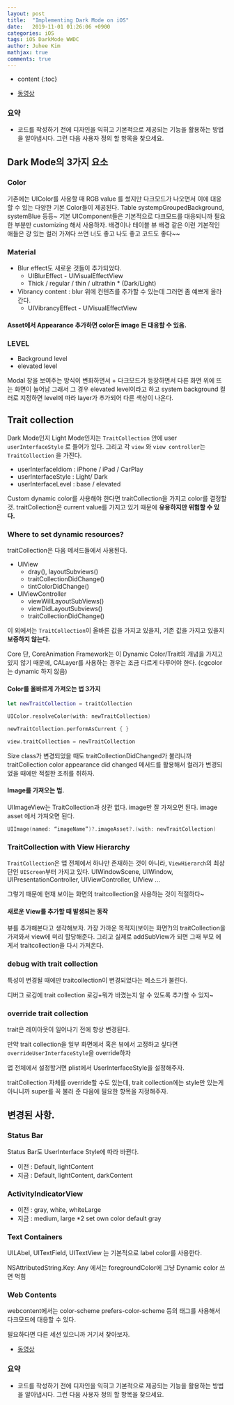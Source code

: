 ```yaml
---
layout: post
title:  "Implementing Dark Mode on iOS"
date:   2019-11-01 01:26:06 +0900
categories: iOS
tags: iOS DarkMode WWDC
author: Juhee Kim
mathjax: true
comments: true
---
```


* content
{:toc}

* [동영상](https://developer.apple.com/videos/play/wwdc2019/214/)

### 요약
* 코드를 작성하기 전에 디자인을 익히고 기본적으로 제공되는 기능을 활용하는 방법을 알아냅시다. 그런 다음 사용자 정의 할 항목을 찾으세요.

## Dark Mode의 3가지 요소

### Color
기존에는 UIColor를 사용할 때 RGB value 를 썼지만 다크모드가 나오면서 이에 대응할 수 있는 다양한 기본 Color들이 제공된다.
Table systempGroupedBackground, systemBlue 등등~
기본 UIComponent들은 기본적으로 다크모드를 대응되니까 필요한 부분만 customizing 해서 사용하자.
배경이나 테이블 뷰 배경 같은 이런 기본적인 애들은 걍 있는 컬러 가져다 쓰면 너도 좋고 나도 좋고 코드도 좋다~~

### Material
- Blur effect도 새로운 것들이 추가되었다.
  - UIBlurEffect - UIVisualEffectView
  - Thick / regular / thin / ultrathin * (Dark/Light)
- Vibrancy content : blur 위에 컨텐츠를 추가할 수 있는데 그러면 좀 예쁘게 올라간다.
  - UIVibrancyEffect - UIVisualEffectView

#### Asset에서 Appearance 추가하면 color든 image 든 대응할 수 있음.

### LEVEL
* Background level
* elevated level

Modal 창을 보여주는 방식이 변화하면서 + 다크모드가 등장하면서 다른 화면 위에 뜨는 화면이 늘어남
그래서 그 경우 elevated level이라고 하고 system background 컬러로 지정하면 level에 따라 layer가 추가되어 다른 색상이 나온다.

## Trait collection
Dark Mode인지 Light Mode인지는 `TraitCollection` 안에 user `userInterfaceStyle` 로 들어가 있다.
그리고 각 `view` 와 `view controller`는 `TraitCollection` 을 가진다.

- userInterfaceIdiom : iPhone / iPad / CarPlay
- userInterfaceStyle : Light/ Dark
- userInterfaceLevel : base / elevated

Custom dynamic color를 사용해야 한다면 traitCollection을 가지고 color를 결정할 것. traitCollection은 current value를 가지고 있기 때문에 **유용하지만 위험할 수 있다.**

### Where to set dynamic resources?
traitCollection은 다음 메서드들에서 사용된다.
* UIView
  * dray(), layoutSubviews()
  * traitCollectionDidChange()
  * tintColorDidChange()
* UIViewController
  * viewWillLayoutSubViews()
  * viewDidLayoutSubviews()
  * traitCollectionDidChange()

이 외에서는 `TraitCollection`이 올바른 값을 가지고 있을지, 기존 값을 가지고 있을지 **보증하지 않는다.**

Core 단, CoreAnimation Framework는 이 Dynamic Color/Trait의 개념을 가지고 있지 않기 때문에, CALayer를 사용하는 경우는 조금 다르게 다루어야 한다. (cgcolor는 dynamic 하지 않음)

#### Color를 올바르게 가져오는 법 3가지
```swift
let newTraitCollection = traitCollection

UIColor.resolveColor(with: newTraitCollection)

newTraitCollection.performAsCurrent { }

view.traitCollection = newTraitCollection
```

Size class가 변경되었을 때도 traitCollectionDidChanged가 불리니까 traitCollection color appearance did changed 메서드를 활용해서 컬러가 변경되었을 때에만 적절한 조취를 취하자.

#### Image를 가져오는 법.
UIImageView는 TraitCollection과 상관 없다. image만 잘 가져오면 된다. image asset 에서 가져오면 된다.

```swift
UIImage(named: “imageName”)?.imageAsset?.(with: newTraitCollection)
```

### TraitCollection with View Hierarchy

`TraitCollection`은 앱 전체에서 하나만 존재하는 것이 아니라, `ViewHierarch`의 최상단인 `UIScreen`부터 가지고 있다. UIWindowScene, UIWindow, UIPresentationController, UIViewController, UIView ...

그렇기 때문에 현재 보이는 화면의 traitcollection을 사용하는 것이 적절하다~

#### 새로운 View를 추가할 때 발생되는 동작
뷰를 추가해본다고 생각해보자. 가장 가까운 목적지(보이는 화면?)의 traitCollection을 가져와서 view에 미리 할당해준다.
그리고 실제로 addSubView가 되면 그때 부모 에게서 traitcollection을 다시 가져온다.

### debug with trait collection
특성이 변경될 때에만 traitcollection이 변경되었다는 메소드가 불린다.

디버그 로깅에 trait collection 로깅+뭐가 바꼈는지 알 수 있도록 추가할 수 있지~

### override trait collection

trait은 레이아웃이 일어나기 전에 항상 변경된다.

만약 trait collection을 일부 화면에서 혹은 뷰에서 고정하고 싶다면 `overrideUserInterfaceStyle`을 override하자

앱 전체에서 설정할거면 plist에서 UserInterfaceStyle을 설정해주자.

traitCollection 자체를 override할 수도 있는데, trait collection에는 style만 있는게 아니니까 super를 꼭 불러 준 다음에 필요한 항목을 지정해주자.

## 변경된 사항.
### Status Bar
Status Bar도 UserInterface Style에 따라 바뀐다.
* 이전 : Default, lightContent
* 지금 : Default, lightContent, darkContent

### ActivityIndicatorView
* 이전 : gray, white, whiteLarge
* 지금 : medium, large *2 set own color default gray

### Text Containers
UILAbel, UITextField, UITextView 는 기본적으로 label color를 사용한다.

NSAttributedString.Key: Any 에서는 foregroundColor에 그냥 Dynamic color 쓰면 먹힘

### Web Contents
webcontent에서는 color-scheme prefers-color-scheme 등의 태그를 사용해서 다크모드에 대응할 수 있다.

필요하다면 다른 세션 있으니까 거기서 찾아보자.


* [동영상](https://developer.apple.com/videos/play/wwdc2019/214/)

### 요약
* 코드를 작성하기 전에 디자인을 익히고 기본적으로 제공되는 기능을 활용하는 방법을 알아냅시다. 그런 다음 사용자 정의 할 항목을 찾으세요.
